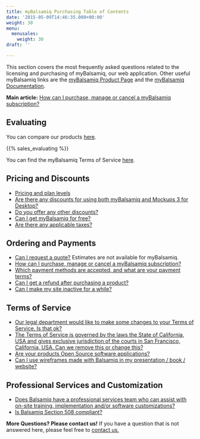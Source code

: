```yaml
---
title: myBalsamiq Purchasing Table of Contents
date: '2015-05-09T14:46:35.000+00:00'
weight: 30
menu:
  menusales:
    weight: 30
draft: ''

---
```


This section covers the most frequently asked questions related to the licensing and purchasing of myBalsamiq, our web application. Other useful myBalsamiq links are the [myBalsamiq Product Page](https://balsamiq.com/products/mockups/mybalsamiq) and the [myBalsamiq Documentation](https://docs.balsamiq.com/mybalsamiq/).

**Main article:** [How can I purchase, manage or cancel a myBalsamiq subscription?](/sales/mybsubscriptions/)

## Evaluating

You can compare our products <a href="https://balsamiq.com/products/compare/">here</a>.

{{% sales_evaluating %}}

You can find the myBalsamiq Terms of Service&nbsp;<a href="https://balsamiq.com/eulas">here</a>.

## Pricing and Discounts

*   [Pricing and plan levels](https://balsamiq.com/buy/#myb)
*   [Are there any discounts for using both myBalsamiq and Mockups 3 for Desktop?](/mybalsamiq/mybanddesktop/#savings-when-using-both-versions)
*   [Do you offer any other discounts?](/sales/discounts/)
*   [Can I get myBalsamiq for free?](https://balsamiq.com/free)
*   [Are there any applicable taxes?](/sales/taxes/)

## Ordering and Payments

*   [Can I request a quote?](/sales/quote/) Estimates are not available for myBalsamiq.
*   [How can I purchase, manage or cancel a myBalsamiq subscription?](/sales/mybsubscriptions/)
*   [Which payment methods are accepted, and what are your payment terms?](/sales/paymentmethods/#subscriptions)
*   [Can I get a refund after purchasing a product?](/sales/refunds/)
*   [Can I make my site inactive for a while?](/sales/hibernate/)

## Terms of Service

*   [Our legal department would like to make some changes to your Terms of Service. Is that ok?](/sales/customeula/)
*   [The Terms of Service is governed by the laws the State of California, USA and gives exclusive jurisdiction of the courts in San Francisco, California, USA. Can we remove this or change this?](/sales/jurisdiction/)
*   [Are your products Open Source software applications?](/sales/opensource/)
*   [Can I use wireframes made with Balsamiq in my presentation / book / website?](/sales/ipownership/)

## Professional Services and Customization

*   [Does Balsamiq have a professional services team who can assist with on-site training, implementation and/or software customizations?](/sales/training/)
*   [Is Balsamiq Section 508 compliant?](/sales/508/)

​**More Questions? Please contact us!** If you have a question that is not answered here, please feel free to [contact us.](mailto:sales@balsamiq.com?subject=I%20have%20questions%20about%20purchasing%20myBalsamiq)
